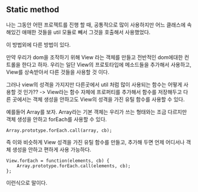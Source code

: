 ## Static method

나는 그동안 어떤 프로젝트를 진행 할 때, 공통적으로 많이 사용하지만 어느 클래스에 속해있긴 애매한 것들을 util 모듈로 빼서 그것을 호출해서 사용했었다.

이 방법외에 다른 방법이 있다.

만약 우리가 dom을 조작하기 위해 View 라는 객체를 만들고 전반적인 dom에대한 컨트롤을 한다고 하자. 우리는 일단 View의 프로토타입에 메소드들을 추가해서 사용하고, View를 상속받아서 다른 것들을 사용할 것 이다.

그러나 view의 성격을 가지지만 다른곳에서 util 처럼 많이 사용되는 함수는 어떻게 사용할 것 인가??
-> View라는 함수 자체에 프로퍼티를 추가해서 함수를 저장해두고 다른 곳에서는 객체 생성을 안하고도 View의 성격을 가진 유틸 함수를 사용할 수 있다.

예를들어 Array를 보자. Array라는 기본 객체는 우리가 쓰는 형태와는 조금 다르지만 객체 생성을 안하고 forEach를 사용할 수 있다.

    Array.prototype.forEach.call(array, cb);

즉 이와 비슷하게 View 성격을 가진 유틸 함수를 만들고, 추가해 두면 언제 어디서나 객체 생성을 안하고 편하게 사용 가능하다.

    View.forEach = function(elements, cb) {
	    Array.prototype.forEach.call(elements, cb);
	};
이런식으로 말이다.